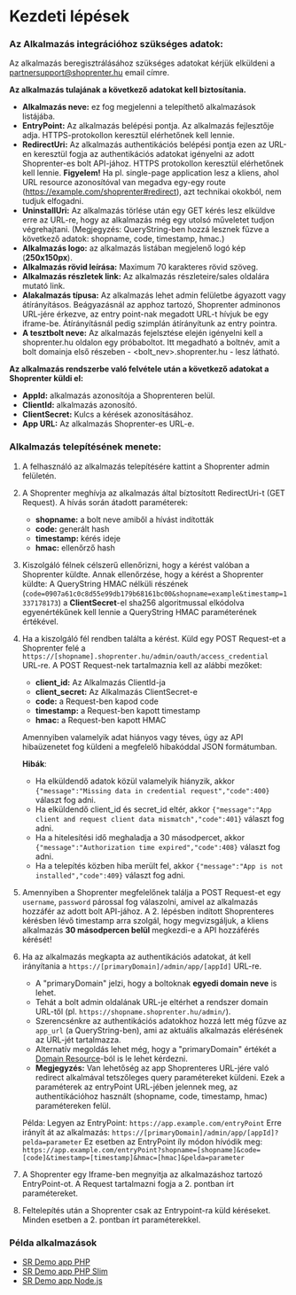 # Kezdeti lépések

### Az Alkalmazás integrációhoz szükséges adatok:

Az alkalmazás beregisztrálásához szükséges adatokat kérjük elküldeni a partnersupport@shoprenter.hu email címre.

**Az alkalmazás tulajának a következő adatokat kell biztosítania.**
- **Alkalmazás neve:** ez fog megjelenni a telepíthető alkalmazások listájába.
- **EntryPoint:** Az alkalmazás belépési pontja. Az alkalmazás fejlesztője adja. HTTPS-protokollon keresztül elérhetőnek kell lennie.
- **RedirectUri:** Az alkalmazás authentikációs belépési pontja ezen az URL-en keresztül fogja az authentikációs adatokat igényelni az adott Shoprenter-es bolt API-jához. HTTPS protokollon keresztül elérhetőnek kell lennie. **Figyelem!** Ha pl. single-page application lesz a kliens, ahol URL resource azonosítóval van megadva egy-egy route (https://example.com/shoprenter#redirect), azt technikai okokból, nem tudjuk elfogadni.
- **UninstallUri:** Az alkalmazás törlése után egy GET kérés lesz elküldve erre az URL-re, hogy az alkalmazás még egy utolsó műveletet tudjon végrehajtani. (Megjegyzés: QueryString-ben hozzá lesznek fűzve a következő adatok: shopname, code, timestamp, hmac.)
- **Alkalmazás logo:** az alkalmazás listában megjelenő logó kép (**250x150px**).
- **Alkalmazás rövid leírása:** Maximum 70 karakteres rövid szöveg.
- **Alkalmazás részletek link:** Az alkalmazás részleteire/sales oldalára mutató link.
- **Alakalmazás típusa:** Az alkalmazás lehet admin felületbe ágyazott vagy átírányításos. Beágyazásnál az apphoz tartozó, Shoprenter adminonos URL-jére érkezve, az entry point-nak megadott URL-t hívjuk be egy iframe-be. Átírányításnál pedig szimplán átírányítunk az entry pointra.
- **A tesztbolt neve:** Az alkalmazás fejelsztése elején igényelni kell a shoprenter.hu oldalon egy próbaboltot. Itt megadható a boltnév, amit a bolt domainja első részeben - <bolt_nev>.shoprenter.hu - lesz látható.

**Az alkalmazás rendszerbe való felvétele után a következő adatokat a Shoprenter küldi el:**
- **AppId:** alkalmazás azonosítója a Shoprenteren belül. 
- **ClientId:** alkalmazás azonosító.
- **ClientSecret:** Kulcs a kérések azonosításához.
- **App URL:** Az alkalmazás Shoprenter-es URL-e.

### Alkalmazás telepítésének menete:
1. A felhasználó az alkalmazás telepítésére kattint a Shoprenter admin felületén.
2. A Shoprenter meghívja az alkalmazás által bíztosított RedirectUri-t (GET Request).
    A hívás során átadott paraméterek:
    - **shopname:** a bolt neve amiből a hívást indították
    - **code:** generált hash
    - **timestamp:** kérés ideje
    - **hmac:** ellenőrző hash
3. Kiszolgáló félnek célszerű ellenőrizni, hogy a kérést valóban a Shoprenter küldte.
   Annak ellenőrzése, hogy a kérést a Shoprenter küldte:
   A QueryString HMAC nélküli részének (`code=0907a61c0c8d55e99db179b68161bc00&shopname=example&timestamp=1337178173`) a **ClientSecret**-el sha256 algoritmussal elkódolva egyenértékűnek kell lennie a QueryString HMAC paraméterének értékével.
4. Ha a kiszolgáló fél rendben találta a kérést. Küld egy POST Request-et a Shoprenter felé a `https://[shopname].shoprenter.hu/admin/oauth/access_credential` URL-re. 
   A POST Request-nek tartalmaznia kell az alábbi mezőket:
    - **client_id:** Az Alkalmazás ClientId-ja
    - **client_secret:** Az Alkalmazás ClientSecret-e 
    - **code:** a Request-ben kapod code
    - **timestamp:** a Request-ben kapott timestamp
    - **hmac:** a Request-ben kapott HMAC
    
    Amennyiben valamelyik adat hiányos vagy téves, úgy az API hibaüzenetet fog küldeni a megfelelő hibakóddal JSON formátumban. 
    
    **Hibák**:
    - Ha elküldendő adatok közül valamelyik hiányzik, akkor `{"message":"Missing data in credential request","code":400}` választ fog adni.
    - Ha elküldendő client_id és secret_id eltér, akkor `{"message":"App client and request client data mismatch","code":401}` választ fog adni.
    - Ha a hitelesítési idő meghaladja a 30 másodpercet, akkor `{"message":"Authorization time expired","code":408}` választ fog adni.
    - Ha a telepítés közben hiba merült fel, akkor  `{"message":"App is not installed","code":409}` választ fog adni.
5. Amennyiben a Shoprenter megfelelőnek találja a POST Request-et egy `username`, `password` párossal fog válaszolni, amivel az alkalmazás hozzáfér az adott bolt API-jához. 
   A 2. lépésben indított Shoprenteres kérésben lévő timestamp arra szolgál, hogy megvizsgáljuk, a kliens alkalmazás **30 másodpercen belül** megkezdi-e a API hozzáférés kérését!
6. Ha az alkalmazás megkapta az authentikációs adatokat, át kell irányítania a `https://[primaryDomain]/admin/app/[appId]` URL-re.
   - A "primaryDomain" jelzi, hogy a boltoknak **egyedi domain neve** is lehet.
   - Tehát a bolt admin oldalának URL-je eltérhet a rendszer domain URL-től (pl. `https://shopname.shoprenter.hu/admin/`).
   - Szerencsénkre az authentikációs adatokhoz hozzá lett még fűzve az `app_url` (a QueryString-ben), ami az aktuális alkalmazás elérésének az URL-jét tartalmazza. 
   - Alternatív megoldás lehet még, hogy a "primaryDomain" értékét a [Domain Resource](https://doc.shoprenter.hu/api/domain.html#tulajdonsagok)-ból is le lehet kérdezni.
   - **Megjegyzés:** Van lehetőség az app Shoprenteres URL-jére való redirect alkalmával tetszőleges query paramétereket küldeni. Ezek a paraméterek az entryPoint URL-jében jelennek meg, az authentikációhoz használt (shopname, code, timestamp, hmac) paramétereken felül.

    Példa: 
    Legyen az EntryPoint: `https://app.example.com/entryPoint`
    Erre irányít át az alkalmazás: `https://[primaryDomain]/admin/app/[appId]?pelda=parameter`
    Ez esetben az EntryPoint íly módon hívódik meg: `https://app.example.com/entryPoint?shopname=[shopname]&code=[code]&timestamp=[timestamp]&hmac=[hmac]&pelda=parameter`
7. A Shoprenter egy Iframe-ben megnyitja az alkalmazáshoz tartozó EntryPoint-ot. A Request tartalmazni fogja a 2. pontban írt paramétereket.
8. Feltelepítés után a Shoprenter csak az Entrypoint-ra küld kéréseket. Minden esetben a 2. pontban írt paraméterekkel.

### Példa alkalmazások
- [SR Demo app PHP](https://github.com/Shoprenter/sr-demo-app-php)
- [SR Demo app PHP Slim](https://github.com/Shoprenter/sr-demo-app-php-slim)
- [SR Demo app Node.js](https://github.com/Shoprenter/sr-demo-app-node)
